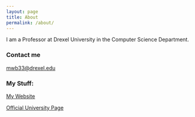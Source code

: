 ```yaml
---
layout: page
title: About
permalink: /about/
---
```


I am a Professor at Drexel University in the Computer Science Department.

### Contact me

[mwb33@drexel.edu](mailto:mwb33@drexel.edu)

### My Stuff:

[My Website](https://www.boady.net)

[Official University Page](https://drexel.edu/cci/about/directory/B/Boady-Mark/)

